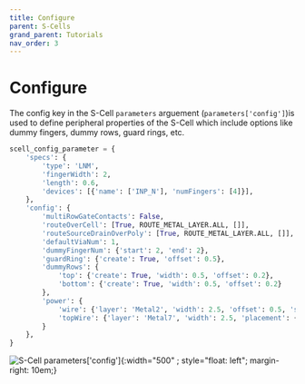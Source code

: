```yaml
---
title: Configure
parent: S-Cells
grand_parent: Tutorials
nav_order: 3
---
```



# Configure
The config key in the S-Cell `parameters` arguement (`parameters['config']`)is used to define peripheral properties of the S-Cell which include options like dummy fingers, dummy rows, guard rings, etc.

```python
scell_config_parameter = {
    'specs': {
        'type': 'LNM',
        'fingerWidth': 2,
        'length': 0.6,
        'devices': [{'name': ['INP_N'], 'numFingers': [4]}],
    },
    'config': {
        'multiRowGateContacts': False,
        'routeOverCell': [True, ROUTE_METAL_LAYER.ALL, []],
        'routeSourceDrainOverPoly': [True, ROUTE_METAL_LAYER.ALL, []],
        'defaultViaNum': 1,
        'dummyFingerNum': {'start': 2, 'end': 2},
        'guardRing': {'create': True, 'offset': 0.5},
        'dummyRows': {
            'top': {'create': True, 'width': 0.5, 'offset': 0.2}, 
            'bottom': {'create': True, 'width': 0.5, 'offset': 0.2}
        },
        'power': {
            'wire': {'layer': 'Metal2', 'width': 2.5, 'offset': 0.5, 'stackMetals': True, 'numOfViaRows': 4, 'numOfViaCols': 5},
            'topWire': {'layer': 'Metal7', 'width': 2.5, 'placement': {'refPosition': False, 'position': ['SMR', 0.5]}}
        }
    },
}
```

![S-Cell parameters['config']]({{site.baseurl}}/assets/images/scell_options_lay.png){:width="500" ; style="float: left"; margin-right: 10em;}